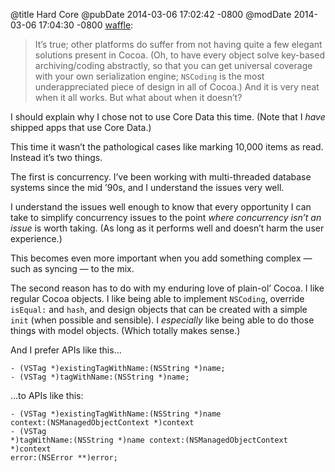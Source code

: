 @title Hard Core
@pubDate 2014-03-06 17:02:42 -0800
@modDate 2014-03-06 17:04:30 -0800
<a href="http://waffle.wootest.net/2014/03/07/hard-core/">waffle</a>:

>It’s true; other platforms do suffer from not having quite a few elegant solutions present in Cocoa. (Oh, to have every object solve key-based archiving/coding abstractly, so that you can get universal coverage with your own serialization engine; <code>NSCoding</code> is the most underappreciated piece of design in all of Cocoa.) And it is very neat when it all works. But what about when it doesn’t?

I should explain why I chose not to use Core Data this time. (Note that I <em>have</em> shipped apps that use Core Data.)

This time it wasn’t the pathological cases like marking 10,000 items as read. Instead it’s two things.

The first is concurrency. I’ve been working with multi-threaded database systems since the mid ’90s, and I understand the issues very well.

I understand the issues well enough to know that every opportunity I can take to simplify concurrency issues to the point <em>where concurrency isn’t an issue</em> is worth taking. (As long as it performs well and doesn’t harm the user experience.)

This becomes even more important when you add something complex — such as syncing — to the mix.

The second reason has to do with my enduring love of plain-ol’ Cocoa. I like regular Cocoa objects. I like being able to implement <code>NSCoding</code>, override <code>isEqual:</code> and <code>hash</code>, and design objects that can be created with a simple <code>init</code> (when possible and sensible). I <em>especially</em> like being able to do those things with model objects. (Which totally makes sense.)

And I prefer APIs like this…

<code>- (VSTag \*)existingTagWithName:(NSString \*)name;</code><br />
<code>- (VSTag \*)tagWithName:(NSString \*)name;</code><br />

…to APIs like this:

<code>- (VSTag \*)existingTagWithName:(NSString \*)name context:(NSManagedObjectContext \*)context</code><br />
<code>- (VSTag \*)tagWithName:(NSString \*)name context:(NSManagedObjectContext \*)context error:(NSError \*\*)error;</code><br />
